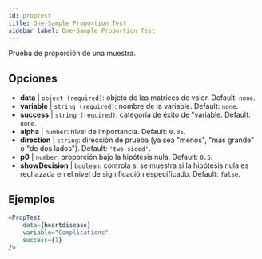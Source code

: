 ```yaml
---
id: proptest
title: One-Sample Proportion Test
sidebar_label: One-Sample Proportion Test
---
```


Prueba de proporción de una muestra.

## Opciones

* __data__ | `object (required)`: objeto de las matrices de valor. Default: `none`.
* __variable__ | `string (required)`: nombre de la variable. Default: `none`.
* __success__ | `string (required)`: categoría de éxito de "variable. Default: `none`.
* __alpha__ | `number`: nivel de importancia. Default: `0.05`.
* __direction__ | `string`: dirección de prueba (ya sea "menos", "más grande" o "de dos lados"). Default: `'two-sided'`.
* __p0__ | `number`: proporción bajo la hipótesis nula. Default: `0.5`.
* __showDecision__ | `boolean`: controla si se muestra si la hipótesis nula es rechazada en el nivel de significación especificado. Default: `false`.


## Ejemplos

```jsx live
<PropTest
    data={heartdisease} 
    variable="Complications"
    success={1}
/>
```

